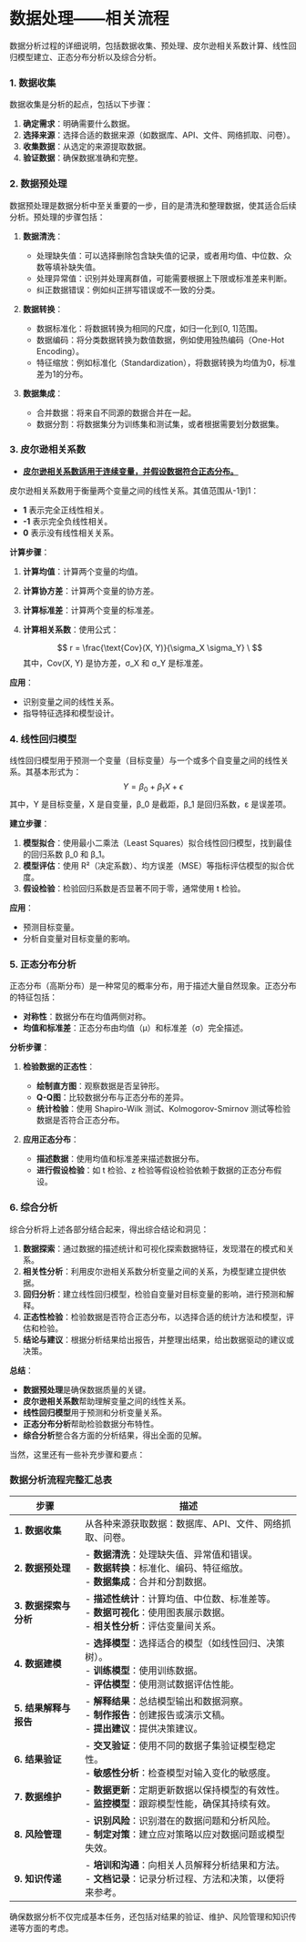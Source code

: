# 数据处理——相关流程

数据分析过程的详细说明，包括数据收集、预处理、皮尔逊相关系数计算、线性回归模型建立、正态分布分析以及综合分析。

### 1. 数据收集

数据收集是分析的起点，包括以下步骤：

1. **确定需求**：明确需要什么数据。
2. **选择来源**：选择合适的数据来源（如数据库、API、文件、网络抓取、问卷）。
3. **收集数据**：从选定的来源提取数据。
4. **验证数据**：确保数据准确和完整。

### 2. 数据预处理

数据预处理是数据分析中至关重要的一步，目的是清洗和整理数据，使其适合后续分析。预处理的步骤包括：

1. **数据清洗**：
   - 处理缺失值：可以选择删除包含缺失值的记录，或者用均值、中位数、众数等填补缺失值。
   - 处理异常值：识别并处理离群值，可能需要根据上下限或标准差来判断。
   - 纠正数据错误：例如纠正拼写错误或不一致的分类。

2. **数据转换**：
   - 数据标准化：将数据转换为相同的尺度，如归一化到[0, 1]范围。
   - 数据编码：将分类数据转换为数值数据，例如使用独热编码（One-Hot Encoding）。
   - 特征缩放：例如标准化（Standardization），将数据转换为均值为0，标准差为1的分布。

3. **数据集成**：
   - 合并数据：将来自不同源的数据合并在一起。
   - 数据分割：将数据集分为训练集和测试集，或者根据需要划分数据集。

### 3. 皮尔逊相关系数

- <u>**皮尔逊相关系数适用于连续变量，并假设数据符合正态分布。**</u>

皮尔逊相关系数用于衡量两个变量之间的线性关系。其值范围从-1到1：

- **1** 表示完全正线性相关。
- **-1** 表示完全负线性相关。
- **0** 表示没有线性相关关系。

**计算步骤**：
1. **计算均值**：计算两个变量的均值。

2. **计算协方差**：计算两个变量的协方差。

3. **计算标准差**：计算两个变量的标准差。

4. **计算相关系数**：使用公式：
   
   $$
   r = \frac{\text{Cov}(X, Y)}{\sigma_X \sigma_Y}
   \
   $$
   其中，Cov(X, Y) 是协方差，σ_X 和 σ_Y 是标准差。

**应用**：

- 识别变量之间的线性关系。
- 指导特征选择和模型设计。

### 4. 线性回归模型

线性回归模型用于预测一个变量（目标变量）与一个或多个自变量之间的线性关系。其基本形式为：
$$
Y = \beta_0 + \beta_1 X + \epsilon
$$
其中，Y 是目标变量，X 是自变量，β_0 是截距，β_1 是回归系数，ε 是误差项。

**建立步骤**：
1. **模型拟合**：使用最小二乘法（Least Squares）拟合线性回归模型，找到最佳的回归系数 β_0 和 β_1。
2. **模型评估**：使用 R²（决定系数）、均方误差（MSE）等指标评估模型的拟合优度。
3. **假设检验**：检验回归系数是否显著不同于零，通常使用 t 检验。

**应用**：
- 预测目标变量。
- 分析自变量对目标变量的影响。

### 5. 正态分布分析

正态分布（高斯分布）是一种常见的概率分布，用于描述大量自然现象。正态分布的特征包括：
- **对称性**：数据分布在均值两侧对称。
- **均值和标准差**：正态分布由均值（μ）和标准差（σ）完全描述。

**分析步骤**：
1. **检验数据的正态性**：
   - **绘制直方图**：观察数据是否呈钟形。
   - **Q-Q图**：比较数据分布与正态分布的差异。
   - **统计检验**：使用 Shapiro-Wilk 测试、Kolmogorov-Smirnov 测试等检验数据是否符合正态分布。

2. **应用正态分布**：
   - **描述数据**：使用均值和标准差来描述数据分布。
   - **进行假设检验**：如 t 检验、z 检验等假设检验依赖于数据的正态分布假设。

### 6. 综合分析

综合分析将上述各部分结合起来，得出综合结论和洞见：

1. **数据探索**：通过数据的描述统计和可视化探索数据特征，发现潜在的模式和关系。
2. **相关性分析**：利用皮尔逊相关系数分析变量之间的关系，为模型建立提供依据。
3. **回归分析**：建立线性回归模型，检验自变量对目标变量的影响，进行预测和解释。
4. **正态性检验**：检验数据是否符合正态分布，以选择合适的统计方法和模型，评估和检验。
5. **结论与建议**：根据分析结果给出报告，并整理出结果，给出数据驱动的建议或决策。

**总结**：

- **数据预处理**是确保数据质量的关键。
- **皮尔逊相关系数**帮助理解变量之间的线性关系。
- **线性回归模型**用于预测和分析变量关系。
- **正态分布分析**帮助检验数据分布特性。
- **综合分析**整合各方面的分析结果，得出全面的见解。

当然，这里还有一些补充步骤和要点：

### 数据分析流程完整汇总表

| **步骤**              | **描述**                                                     |
| --------------------- | ------------------------------------------------------------ |
| **1. 数据收集**       | 从各种来源获取数据：数据库、API、文件、网络抓取、问卷。      |
| **2. 数据预处理**     | - **数据清洗**：处理缺失值、异常值和错误。<br>- **数据转换**：标准化、编码、特征缩放。<br>- **数据集成**：合并和分割数据。 |
| **3. 数据探索与分析** | - **描述性统计**：计算均值、中位数、标准差等。<br>- **数据可视化**：使用图表展示数据。<br>- **相关性分析**：评估变量间关系。 |
| **4. 数据建模**       | - **选择模型**：选择适合的模型（如线性回归、决策树）。<br>- **训练模型**：使用训练数据。<br>- **评估模型**：使用测试数据评估性能。 |
| **5. 结果解释与报告** | - **解释结果**：总结模型输出和数据洞察。<br>- **制作报告**：创建报告或演示文稿。<br>- **提出建议**：提供决策建议。 |
| **6. 结果验证**       | - **交叉验证**：使用不同的数据子集验证模型稳定性。<br>- **敏感性分析**：检查模型对输入变化的敏感度。 |
| **7. 数据维护**       | - **数据更新**：定期更新数据以保持模型的有效性。<br>- **监控模型**：跟踪模型性能，确保其持续有效。 |
| **8. 风险管理**       | - **识别风险**：识别潜在的数据问题和分析风险。<br>- **制定对策**：建立应对策略以应对数据问题或模型失效。 |
| **9. 知识传递**       | - **培训和沟通**：向相关人员解释分析结果和方法。<br>- **文档记录**：记录分析过程、方法和决策，以便将来参考。 |

确保数据分析不仅完成基本任务，还包括对结果的验证、维护、风险管理和知识传递等方面的考虑。